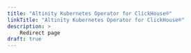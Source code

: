```yaml
---
title: "Altinity Kubernetes Operator for ClickHouse®"
linkTitle: "Altinity Kubernetes Operator for ClickHouse®"
description: >
    Redirect page
draft: true
---
```


